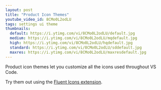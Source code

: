 ```yaml
---
layout: post
title: "Product Icon Themes"
youtube_video_id: 8CMo0L2odLU
tags: settings ui theme
thumbnails:
  default: https://i.ytimg.com/vi/8CMo0L2odLU/default.jpg
  medium: https://i.ytimg.com/vi/8CMo0L2odLU/mqdefault.jpg
  high: https://i.ytimg.com/vi/8CMo0L2odLU/hqdefault.jpg
  standard: https://i.ytimg.com/vi/8CMo0L2odLU/sddefault.jpg
  maxres: https://i.ytimg.com/vi/8CMo0L2odLU/maxresdefault.jpg
---
```


Product icon themes let you customize all the icons used throughout VS Code.

Try them out using the [Fluent Icons extension](https://marketplace.visualstudio.com/items?itemName=miguelsolorio.fluent-icons).
